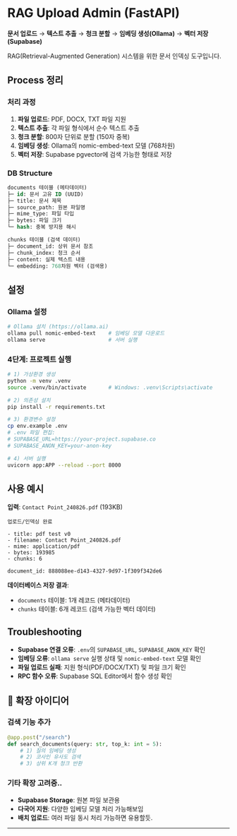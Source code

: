 # RAG Upload Admin (FastAPI)

**문서 업로드** → **텍스트 추출** → **청크 분할** → **임베딩 생성(Ollama)** → **벡터 저장(Supabase)**

RAG(Retrieval-Augmented Generation) 시스템을 위한 문서 인덱싱 도구입니다.

## Process 정리

### **처리 과정**

1. **파일 업로드**: PDF, DOCX, TXT 파일 지원
2. **텍스트 추출**: 각 파일 형식에서 순수 텍스트 추출
3. **청크 분할**: 800자 단위로 분할 (150자 중복)
4. **임베딩 생성**: Ollama의 nomic-embed-text 모델 (768차원)
5. **벡터 저장**: Supabase pgvector에 검색 가능한 형태로 저장

### **DB Structure**

```sql
documents 테이블 (메타데이터)
├─ id: 문서 고유 ID (UUID)
├─ title: 문서 제목
├─ source_path: 원본 파일명
├─ mime_type: 파일 타입
├─ bytes: 파일 크기
└─ hash: 중복 방지용 해시

chunks 테이블 (검색 데이터)
├─ document_id: 상위 문서 참조
├─ chunk_index: 청크 순서
├─ content: 실제 텍스트 내용
└─ embedding: 768차원 벡터 (검색용)
```

## 설정

### **Ollama 설정**

```bash
# Ollama 설치 (https://ollama.ai)
ollama pull nomic-embed-text    # 임베딩 모델 다운로드
ollama serve                    # 서버 실행
```

### **4단계: 프로젝트 실행**

```bash
# 1) 가상환경 생성
python -m venv .venv
source .venv/bin/activate       # Windows: .venv\Scripts\activate

# 2) 의존성 설치
pip install -r requirements.txt

# 3) 환경변수 설정
cp env.example .env
# .env 파일 편집:
# SUPABASE_URL=https://your-project.supabase.co
# SUPABASE_ANON_KEY=your-anon-key

# 4) 서버 실행
uvicorn app:APP --reload --port 8000
```

## 사용 예시

**입력**: `Contact Point_240826.pdf` (193KB)

```
업로드/인덱싱 완료

- title: pdf test v0
- filename: Contact Point_240826.pdf
- mime: application/pdf
- bytes: 193985
- chunks: 6

document_id: 888088ee-d143-4327-9d97-1f309f342de6
```

**데이터베이스 저장 결과**:

- `documents` 테이블: 1개 레코드 (메타데이터)
- `chunks` 테이블: 6개 레코드 (검색 가능한 벡터 데이터)

## Troubleshooting

- **Supabase 연결 오류**: `.env`의 `SUPABASE_URL`, `SUPABASE_ANON_KEY` 확인
- **임베딩 오류**: `ollama serve` 실행 상태 및 `nomic-embed-text` 모델 확인
- **파일 업로드 실패**: 지원 형식(PDF/DOCX/TXT) 및 파일 크기 확인
- **RPC 함수 오류**: Supabase SQL Editor에서 함수 생성 확인

## 🚀 확장 아이디어

### **검색 기능 추가**

```python
@app.post("/search")
def search_documents(query: str, top_k: int = 5):
    # 1) 질의 임베딩 생성
    # 2) 코사인 유사도 검색
    # 3) 상위 K개 청크 반환
```

### **기타 확장 고려중..**

- **Supabase Storage**: 원본 파일 보관용
- **다국어 지원**: 다양한 임베딩 모델 처리 가능해보임
- **배치 업로드**: 여러 파일 동시 처리 가능하면 유용할듯.

---
